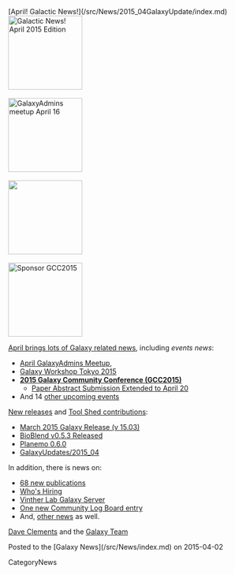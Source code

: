 <div class='newsItemHeader'>[April! Galactic News!](/src/News/2015_04GalaxyUpdate/index.md)</div>

<div class='right'>
<a href='/src/GalaxyUpdates/2015_04/index.md'><img src="/src/Images/Logos/GalaxyUpdate200.png" alt="Galactic News! April 2015 Edition" width=150 /></a><br /><br />
<a href='/src/Community/GalaxyAdmins/Meetups/2015_04_16/index.md'><img src="/src/Images/Logos/GalaxyAdmins.png" alt="GalaxyAdmins meetup April 16" width="150" /></a><br /><br />
<a href='/src/Events/Tokyo2015/index.md'><img src="/src/Events/Tokyo2015/WST2015.png" alt="" width="150" /></a><br /><br />
<a href='/src/GalaxyUpdates/2015_04/index.md#gcc2015-6-8-july-norwich-uk'><img src="/src/Images/Logos/GCC2015LogoWide600.png" alt="Sponsor GCC2015" width="150" /></a><br />
</div>

[April brings lots of Galaxy related news](/src/GalaxyUpdates/2015_04/index.md), including *events news*:

* [April GalaxyAdmins Meetup](/src/GalaxyUpdates/2015_04/index.md#april-galaxyadmins-meetup), 
* [Galaxy Workshop Tokyo 2015](/src/GalaxyUpdates/2015_04/index.md#galaxy-workshop-tokyo-april-28)
* **[2015 Galaxy Community Conference (GCC2015)](/src/GalaxyUpdates/2015_04/index.md#gcc2015-6-8-july-norwich-uk)**
  * [Paper Abstract Submission Extended to April 20](/src/GalaxyUpdates/2015_04/index.md#paper-abstract-submission-extended-to-april-20)
* And 14 [other upcoming events](/src/GalaxyUpdates/2015_04/index.md#other-events)

[New releases](/src/GalaxyUpdates/2015_04/index.md#releases) and [Tool Shed contributions](/src/GalaxyUpdates/2015_04/index.md#toolshed-contributions):

* [March 2015 Galaxy Release (v 15.03)](/src/GalaxyUpdates/2015_04/index.md#march-2015-galaxy-release-v-1503)
* [BioBlend v0.5.3 Released](/src/GalaxyUpdates/2015_04/index.md#bioblend-v053-released)
* [Planemo 0.6.0](/src/GalaxyUpdates/2015_04/index.md#planemo-060)
* [GalaxyUpdates/2015_04](/src/GalaxyUpdates/2015_04/index.md#over-70-new-tool-shed-repositories-from-19-contributors)

In addition, there is news on:
* [68 new publications](/src/GalaxyUpdates/2015_04/index.md#new-papers)
* [Who's Hiring](/src/GalaxyUpdates/2015_04/index.md#whos-hiring)
* [Vinther Lab Galaxy Server](/src/GalaxyUpdates/2015_04/index.md#whale-shark)
* [One new Community Log Board entry](/src/GalaxyUpdates/2015_04/index.md#galaxy-community-hubs)
* And, [other news](/src/GalaxyUpdates/2015_04/index.md#other-news) as well.

[Dave Clements](/src/DaveClements/index.md) and the [Galaxy Team](/src/GalaxyTeam/index.md)

<div class='newsItemFooter'>Posted to the [Galaxy News](/src/News/index.md) on 2015-04-02 </div>

CategoryNews
